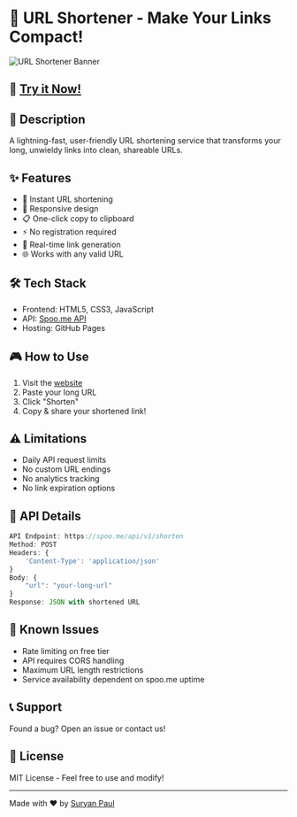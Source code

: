 # 🚀 URL Shortener - Make Your Links Compact! 

![URL Shortener Banner](https://img.shields.io/badge/URL-Shortener-brightgreen)

## 🌟 [Try it Now!](https://suryanpaul.github.io/UrlShortener/)

## 📝 Description
A lightning-fast, user-friendly URL shortening service that transforms your long, unwieldy links into clean, shareable URLs.

## ✨ Features
- 🎯 Instant URL shortening
- 📱 Responsive design
- 📋 One-click copy to clipboard
- ⚡ No registration required
- 🔄 Real-time link generation
- 🌐 Works with any valid URL

## 🛠️ Tech Stack
- Frontend: HTML5, CSS3, JavaScript
- API: [Spoo.me API](https://spoo.me/api)
- Hosting: GitHub Pages

## 🎮 How to Use
1. Visit the [website](https://suryanpaul.github.io/UrlShortener/)
2. Paste your long URL
3. Click "Shorten"
4. Copy & share your shortened link!

## ⚠️ Limitations
- Daily API request limits
- No custom URL endings
- No analytics tracking
- No link expiration options

## 🔄 API Details
```javascript
API Endpoint: https://spoo.me/api/v1/shorten
Method: POST
Headers: {
    'Content-Type': 'application/json'
}
Body: {
    "url": "your-long-url"
}
Response: JSON with shortened URL
```

## 🚫 Known Issues
- Rate limiting on free tier
- API requires CORS handling
- Maximum URL length restrictions
- Service availability dependent on spoo.me uptime

## 📞 Support
Found a bug? Open an issue or contact us!

## 📜 License
MIT License - Feel free to use and modify!

---
Made with ❤️ by [Suryan Paul](https://github.com/suryanpaul)